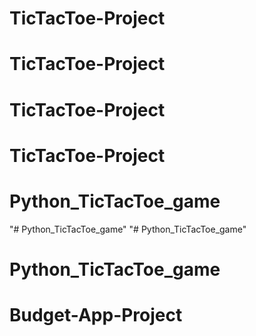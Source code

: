 # TicTacToe-Project
# TicTacToe-Project
# TicTacToe-Project
# TicTacToe-Project
# Python_TicTacToe_game
"# Python_TicTacToe_game" 
"# Python_TicTacToe_game" 
# Python_TicTacToe_game
# Budget-App-Project
